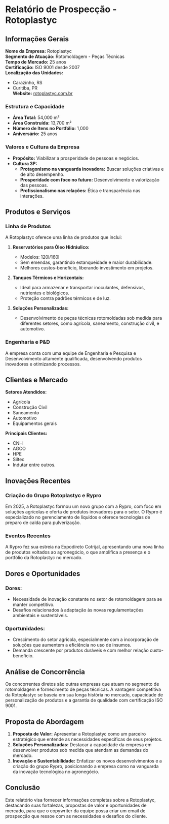 # Relatório de Prospecção - Rotoplastyc

## Informações Gerais
**Nome da Empresa:** Rotoplastyc  
**Segmento de Atuação:** Rotomoldagem - Peças Técnicas  
**Tempo de Mercado:** 25 anos  
**Certificação:** ISO 9001 desde 2007  
**Localização das Unidades:**  
- Carazinho, RS  
- Curitiba, PR  
**Website:** [rotoplastyc.com.br](https://rotoplastyc.com.br)

### Estrutura e Capacidade
- **Área Total:** 54,000 m²
- **Área Construída:** 13,700 m²
- **Número de Itens no Portfólio:** 1,000
- **Aniversário:** 25 anos

### Valores e Cultura da Empresa
- **Propósito:** Viabilizar a prosperidade de pessoas e negócios.
- **Cultura 3P:**
  - **Protagonismo na vanguarda inovadora:** Buscar soluções criativas e de alto desempenho.
  - **Prosperidade com foco no futuro:** Desenvolvimento e valorização das pessoas.
  - **Profissionalismo nas relações:** Ética e transparência nas interações.

## Produtos e Serviços
### Linha de Produtos
A Rotoplastyc oferece uma linha de produtos que inclui:

1. **Reservatórios para Óleo Hidráulico:**  
   - Modelos: 120l/160l
   - Sem emendas, garantindo estanqueidade e maior durabilidade.  
   - Melhores custos-benefício, liberando investimento em projetos.

2. **Tanques Térmicos e Horizontais:**  
   - Ideal para armazenar e transportar inoculantes, defensivos, nutrientes e biológicos.
   - Proteção contra padrões térmicos e de luz.

3. **Soluções Personalizadas:**  
   - Desenvolvimento de peças técnicas rotomoldadas sob medida para diferentes setores, como agrícola, saneamento, construção civil, e automotivo.

### Engenharia e P&D
A empresa conta com uma equipe de Engenharia e Pesquisa e Desenvolvimento altamente qualificada, desenvolvendo produtos inovadores e otimizando processos.

## Clientes e Mercado
**Setores Atendidos:**  
- Agrícola
- Construção Civil
- Saneamento
- Automotivo
- Equipamentos gerais

**Principais Clientes:**  
- CNH
- AGCO
- HPE
- Siltec
- Indutar entre outros.

## Inovações Recentes
### Criação do Grupo Rotoplastyc e Rypro
Em 2025, a Rotoplastyc formou um novo grupo com a Rypro, com foco em soluções agrícolas e oferta de produtos inovadores para o setor. O Rypro é especializado no gerenciamento de líquidos e oferece tecnologias de preparo de calda para pulverização.

### Eventos Recentes
A Rypro fez sua estreia na Expodireto Cotrijal, apresentando uma nova linha de produtos voltados ao agronegócio, o que amplifica a presença e o portfólio da Rotoplastyc no mercado.

## Dores e Oportunidades
### Dores:
- Necessidade de inovação constante no setor de rotomoldagem para se manter competitivo.
- Desafios relacionados à adaptação às novas regulamentações ambientais e sustentáveis.

### Oportunidades:
- Crescimento do setor agrícola, especialmente com a incorporação de soluções que aumentem a eficiência no uso de insumos.
- Demanda crescente por produtos duráveis e com melhor relação custo-benefício.

## Análise de Concorrência
Os concorrentes diretos são outras empresas que atuam no segmento de rotomoldagem e fornecimento de peças técnicas. A vantagem competitiva da Rotoplastyc se baseia em sua longa história no mercado, capacidade de personalização de produtos e a garantia de qualidade com certificação ISO 9001.

## Proposta de Abordagem
1. **Proposta de Valor:** Apresentar a Rotoplastyc como um parceiro estratégico que entende as necessidades específicas de seus projetos.
2. **Soluções Personalizadas:** Destacar a capacidade da empresa em desenvolver produtos sob medida que atendam as demandas do mercado.
3. **Inovação e Sustentabilidade:** Enfatizar os novos desenvolvimentos e a criação do grupo Rypro, posicionando a empresa como na vanguarda da inovação tecnológica no agronegócio.

## Conclusão
Este relatório visa fornecer informações completas sobre a Rotoplastyc, destacando suas fortalezas, propostas de valor e oportunidades de mercado, para que o copywriter da equipe possa criar um email de prospecção que ressoe com as necessidades e desafios do cliente.